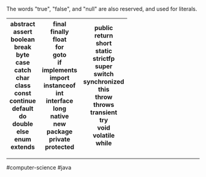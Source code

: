 The words "true", "false", and "null" are also reserved, and used for literals.

| abstract  <br>assert  <br>boolean  <br>break  <br>byte  <br>case  <br>catch  <br>char  <br>class  <br>const  <br>continue  <br>default  <br>do  <br>double  <br>else  <br>enum  <br>extends | final  <br>finally  <br>float  <br>for  <br>goto  <br>if  <br>implements  <br>import  <br>instanceof  <br>int  <br>interface  <br>long  <br>native  <br>new  <br>package  <br>private  <br>protected | public  <br>return  <br>short  <br>static  <br>strictfp  <br>super  <br>switch  <br>synchronized  <br>this  <br>throw  <br>throws  <br>transient  <br>try  <br>void  <br>volatile  <br>while |
| ------------------------------------------------------------------------------------------------------------------------------------------------------------------------------------------- | ---------------------------------------------------------------------------------------------------------------------------------------------------------------------------------------------------- | -------------------------------------------------------------------------------------------------------------------------------------------------------------------------------------------- |

---
#computer-science #java